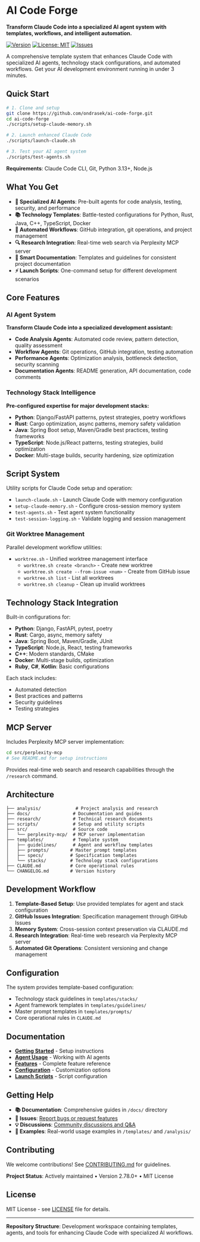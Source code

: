 # AI Code Forge

**Transform Claude Code into a specialized AI agent system with templates, workflows, and intelligent automation.**

[![Version](https://img.shields.io/github/v/release/ondrasek/ai-code-forge)](https://github.com/ondrasek/ai-code-forge/releases)
[![License: MIT](https://img.shields.io/badge/License-MIT-yellow.svg)](https://opensource.org/licenses/MIT)
[![Issues](https://img.shields.io/github/issues/ondrasek/ai-code-forge)](https://github.com/ondrasek/ai-code-forge/issues)

A comprehensive template system that enhances Claude Code with specialized AI agents, technology stack configurations, and automated workflows. Get your AI development environment running in under 3 minutes.

## Quick Start

```bash
# 1. Clone and setup
git clone https://github.com/ondrasek/ai-code-forge.git
cd ai-code-forge
./scripts/setup-claude-memory.sh

# 2. Launch enhanced Claude Code
./scripts/launch-claude.sh

# 3. Test your AI agent system
./scripts/test-agents.sh
```

**Requirements**: Claude Code CLI, Git, Python 3.13+, Node.js

## What You Get

- **🤖 Specialized AI Agents**: Pre-built agents for code analysis, testing, security, and performance
- **📚 Technology Templates**: Battle-tested configurations for Python, Rust, Java, C++, TypeScript, Docker
- **🔧 Automated Workflows**: GitHub integration, git operations, and project management
- **🔍 Research Integration**: Real-time web search via Perplexity MCP server
- **📝 Smart Documentation**: Templates and guidelines for consistent project documentation
- **⚡ Launch Scripts**: One-command setup for different development scenarios

## Core Features

### AI Agent System
**Transform Claude Code into a specialized development assistant:**
- **Code Analysis Agents**: Automated code review, pattern detection, quality assessment
- **Workflow Agents**: Git operations, GitHub integration, testing automation
- **Performance Agents**: Optimization analysis, bottleneck detection, security scanning
- **Documentation Agents**: README generation, API documentation, code comments

### Technology Stack Intelligence
**Pre-configured expertise for major development stacks:**
- **Python**: Django/FastAPI patterns, pytest strategies, poetry workflows
- **Rust**: Cargo optimization, async patterns, memory safety validation
- **Java**: Spring Boot setup, Maven/Gradle best practices, testing frameworks
- **TypeScript**: Node.js/React patterns, testing strategies, build optimization
- **Docker**: Multi-stage builds, security hardening, size optimization

## Script System

Utility scripts for Claude Code setup and operation:

- `launch-claude.sh` - Launch Claude Code with memory configuration
- `setup-claude-memory.sh` - Configure cross-session memory system
- `test-agents.sh` - Test agent system functionality
- `test-session-logging.sh` - Validate logging and session management

### Git Worktree Management

Parallel development workflow utilities:

- `worktree.sh` - Unified worktree management interface
  - `worktree.sh create <branch>` - Create new worktree
  - `worktree.sh create --from-issue <num>` - Create from GitHub issue
  - `worktree.sh list` - List all worktrees
  - `worktree.sh cleanup` - Clean up invalid worktrees

## Technology Stack Integration

Built-in configurations for:

- **Python**: Django, FastAPI, pytest, poetry
- **Rust**: Cargo, async, memory safety
- **Java**: Spring Boot, Maven/Gradle, JUnit
- **TypeScript**: Node.js, React, testing frameworks
- **C++**: Modern standards, CMake
- **Docker**: Multi-stage builds, optimization
- **Ruby**, **C#**, **Kotlin**: Basic configurations

Each stack includes:
- Automated detection
- Best practices and patterns
- Security guidelines  
- Testing strategies

## MCP Server

Includes Perplexity MCP server implementation:

```bash
cd src/perplexity-mcp
# See README.md for setup instructions
```

Provides real-time web search and research capabilities through the `/research` command.

## Architecture

```
├── analysis/             # Project analysis and research
├── docs/                # Documentation and guides
├── research/            # Technical research documents
├── scripts/             # Setup and utility scripts
├── src/                 # Source code
│   └── perplexity-mcp/  # MCP server implementation
├── templates/           # Template system
│   ├── guidelines/      # Agent and workflow templates
│   ├── prompts/        # Master prompt templates
│   ├── specs/          # Specification templates
│   └── stacks/         # Technology stack configurations
├── CLAUDE.md           # Core operational rules
└── CHANGELOG.md        # Version history
```

## Development Workflow

1. **Template-Based Setup**: Use provided templates for agent and stack configuration
2. **GitHub Issues Integration**: Specification management through GitHub Issues
3. **Memory System**: Cross-session context preservation via CLAUDE.md
4. **Research Integration**: Real-time web research via Perplexity MCP server
5. **Automated Git Operations**: Consistent versioning and change management

## Configuration

The system provides template-based configuration:

- Technology stack guidelines in `templates/stacks/`
- Agent framework templates in `templates/guidelines/`
- Master prompt templates in `templates/prompts/`
- Core operational rules in `CLAUDE.md`

## Documentation

- **[Getting Started](docs/getting-started.md)** - Setup instructions
- **[Agent Usage](docs/agent-usage.md)** - Working with AI agents
- **[Features](docs/features.md)** - Complete feature reference
- **[Configuration](docs/configuration-reference.md)** - Customization options
- **[Launch Scripts](docs/launch-claude-usage.md)** - Script configuration

## Getting Help

- **📚 Documentation**: Comprehensive guides in `/docs/` directory
- **🐛 Issues**: [Report bugs or request features](https://github.com/ondrasek/ai-code-forge/issues)
- **💡 Discussions**: [Community discussions and Q&A](https://github.com/ondrasek/ai-code-forge/discussions)
- **📖 Examples**: Real-world usage examples in `/templates/` and `/analysis/`

## Contributing

We welcome contributions! See [CONTRIBUTING.md](CONTRIBUTING.md) for guidelines.

**Project Status**: Actively maintained • Version 2.78.0+ • MIT License

## License

MIT License - see [LICENSE](LICENSE) file for details.

---

**Repository Structure**: Development workspace containing templates, agents, and tools for enhancing Claude Code with specialized AI workflows.